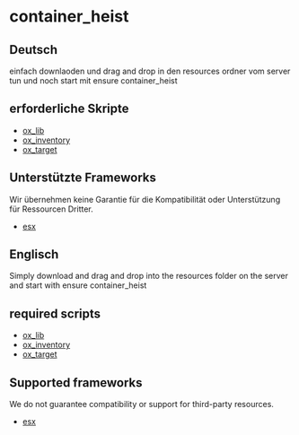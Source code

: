 # container_heist

## Deutsch

einfach downlaoden und drag and drop in den resources ordner vom server tun und noch start mit ensure container_heist

## erforderliche Skripte
- [ox_lib](https://github.com/overextended/ox_lib)
- [ox_inventory](https://github.com/overextended/ox_inventory)
- [ox_target](https://github.com/overextended/ox_target)


## Unterstützte Frameworks
Wir übernehmen keine Garantie für die Kompatibilität oder Unterstützung für Ressourcen Dritter.
- [esx](https://github.com/esx-framework/esx_core)

## Englisch

Simply download and drag and drop into the resources folder on the server and start with ensure container_heist

## required scripts
- [ox_lib](https://github.com/overextended/ox_lib)
- [ox_inventory](https://github.com/overextended/ox_inventory)
- [ox_target](https://github.com/overextended/ox_target)

## Supported frameworks
We do not guarantee compatibility or support for third-party resources.
- [esx](https://github.com/esx-framework/esx_core)

